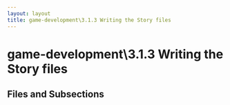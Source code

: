 ```yaml
---
layout: layout
title: game-development\3.1.3 Writing the Story files
---
```


# game-development\3.1.3 Writing the Story files

## Files and Subsections

